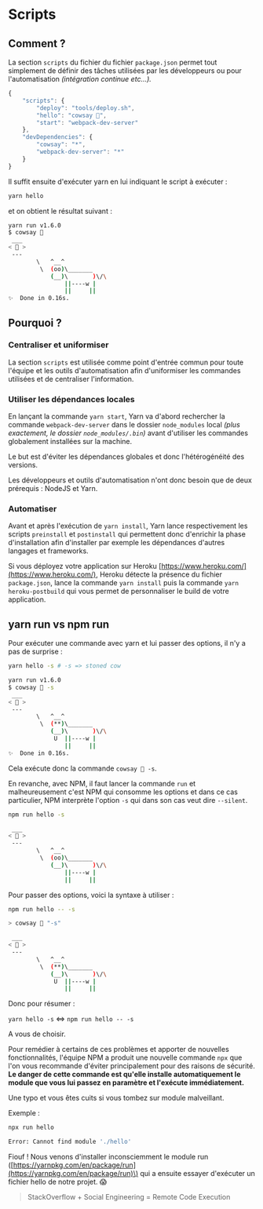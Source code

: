 # Scripts

## Comment ?

La section `scripts` du fichier du fichier `package.json` permet tout simplement de définir des tâches utilisées par les développeurs ou pour l'automatisation _\(intégration continue etc...\)._

```javascript
{
    "scripts": {
        "deploy": "tools/deploy.sh",
        "hello": "cowsay 👋",
        "start": "webpack-dev-server"
    },
    "devDependencies": {
        "cowsay": "*",
        "webpack-dev-server": "*"
    }
}
```

Il suffit ensuite d'exécuter yarn en lui indiquant le script à exécuter :

```bash
yarn hello
```

et on obtient le résultat suivant :

```bash
yarn run v1.6.0
$ cowsay 👋
 ___
< 👋 >
 ---
        \   ^__^
         \  (oo)\_______
            (__)\       )\/\
                ||----w |
                ||     ||
✨  Done in 0.16s.
```

## Pourquoi ?

### Centraliser et uniformiser

La section `scripts` est utilisée comme point d'entrée commun pour toute l'équipe et les outils d'automatisation afin d'uniformiser les commandes utilisées et de centraliser l'information.

### Utiliser les dépendances locales

En lançant la commande `yarn start`, Yarn va d'abord rechercher la commande `webpack-dev-server` dans le dossier `node_modules` local _\(plus exactement, le dossier `node_modules/.bin`\)_ avant d'utiliser les commandes globalement installées sur la machine.

Le but est d'éviter les dépendances globales et donc l'hétérogénéité des versions.

Les développeurs et outils d'automatisation n'ont donc besoin que de deux prérequis : NodeJS et Yarn.

### Automatiser

Avant et après l'exécution de `yarn install`, Yarn lance respectivement les scripts `preinstall` et `postinstall` qui permettent donc d'enrichir la phase d'installation afin d'installer par exemple les dépendances d'autres langages et frameworks.

Si vous déployez votre application sur Heroku [https://www.heroku.com/](https://www.heroku.com/), Heroku détecte la présence du fichier `package.json`, lance la commande `yarn install` puis la commande `yarn heroku-postbuild` qui vous permet de personnaliser le build de votre application.

## yarn run vs npm run

Pour exécuter une commande avec yarn et lui passer des options, il n'y a pas de surprise :

```bash
yarn hello -s # -s => stoned cow
```

```bash
yarn run v1.6.0
$ cowsay 👋 -s
 ___
< 👋 >
 ---
        \   ^__^
         \  (**)\_______
            (__)\       )\/\
             U  ||----w |
                ||     ||
✨  Done in 0.16s.
```

Cela exécute donc la commande `cowsay 👋 -s`.

En revanche, avec NPM, il faut lancer la commande `run` et malheureusement c'est NPM qui consomme les options et dans ce cas particulier, NPM interprète l'option `-s` qui dans son cas veut dire `--silent`.

```bash
npm run hello -s
```

```bash
 ___
< 👋 >
 ---
        \   ^__^
         \  (oo)\_______
            (__)\       )\/\
                ||----w |
                ||     ||
```

Pour passer des options, voici la syntaxe à utiliser :

```bash
npm run hello -- -s
```

```bash
> cowsay 👋 "-s"

 ___
< 👋 >
 ---
        \   ^__^
         \  (**)\_______
            (__)\       )\/\
             U  ||----w |
                ||     ||
```


Donc pour résumer :

`yarn hello -s` &lt;=&gt; `npm run hello -- -s`

A vous de choisir.

Pour remédier à certains de ces problèmes et apporter de nouvelles fonctionnalités, l'équipe NPM a produit une nouvelle commande `npx` que l'on vous recommande d'éviter principalement  pour des raisons de sécurité.  
**Le danger de cette commande est qu'elle installe automatiquement le module que vous lui passez en paramètre et l'exécute immédiatement.**

Une typo et vous êtes cuits si vous tombez sur module malveillant.

Exemple :

```bash
npx run hello
```

```bash
Error: Cannot find module './hello'
```

Fiouf ! Nous venons d'installer inconsciemment le module run \([https://yarnpkg.com/en/package/run](https://yarnpkg.com/en/package/run)\) qui a ensuite essayer d'exécuter un fichier hello de notre projet. 😱

> StackOverflow + Social Engineering = Remote Code Execution








